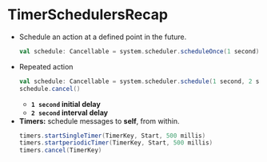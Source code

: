 # TimerSchedulersRecap

 - Schedule an action at a defined point in the future.
   ```scala
   val schedule: Cancellable = system.scheduler.scheduleOnce(1 second) { /* code here. */ }    
   ```
 - Repeated action 
   ```scala
   val schedule: Cancellable = system.scheduler.schedule(1 second, 2 seconds) { /* code here. */ }    
   schedule.cancel()
   ```
    - **`1 second` initial delay**
    - **`2 second` interval delay**
 - **Timers:** schedule messages to **self**, from within.
   ```scala
   timers.startSingleTimer(TimerKey, Start, 500 millis)
   timers.startperiodicTimer(TimerKey, Start, 500 millis)
   timers.cancel(TimerKey)
   ```